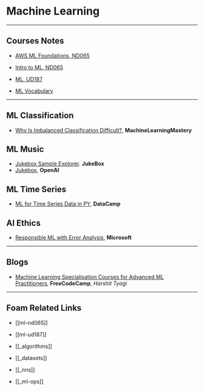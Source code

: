 # Machine Learning

---

## Courses Notes

- [AWS ML Foundations, ND065]()
- [Intro to ML, ND065]()
- [ML, UD187]()

- [ML Vocabulary]()

---

## ML Classification

- [Why Is Imbalanced Classification Difficult?](https://machinelearningmastery.com/imbalanced-classification-is-hard/), **MachineLearningMastery**

## ML Music

- [Jukebox Sample Explorer](https://jukebox.openai.com/?song=787948732). **JukeBox**
- [Jukebox](https://openai.com/blog/jukebox/), **OpenAI**

## ML Time Series

- [ML for Time Series Data in PY](https://www.datacamp.com/courses/machine-learning-for-time-series-data-in-python), **DataCamp**

## AI Ethics

- [Responsible ML with Error Analysis](https://techcommunity.microsoft.com/t5/azure-ai/responsible-machine-learning-with-error-analysis/ba-p/2141774), **Microsoft**

---

## Blogs

- [Machine Learning Specialisation Courses for Advanced ML Practitioners](https://www-freecodecamp-org.cdn.ampproject.org/c/s/www.freecodecamp.org/news/machine-learning-specialisation-courses-for-advanced-ml-practitioners/amp/), **FreeCodeCamp**, _Harshit Tyagi_

---

## Foam Related Links

- [[ml-nd065]]
- [[ml-ud187]]

- [[_algorithms]]

- [[_datasets]]

- [[_nns]]

- [[_ml-ops]]
